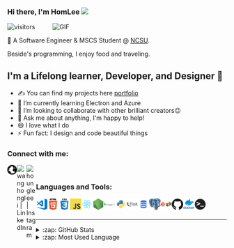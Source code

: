 ### Hi there, I'm HomLee <img src="https://media.giphy.com/media/hvRJCLFzcasrR4ia7z/giphy.gif" width="25px">

 <img align="right" alt="GIF" src="https://user-images.githubusercontent.com/48079913/99621185-3ce06f80-29f5-11eb-8190-f318976a14ad.gif"  width="400" />

![visitors](https://estruyf-github.azurewebsites.net/api/VisitorHit?user=wanghngleee&repo=wanghngleee&countColor=%237B1E7A)
<!--![visitors](https://visitor-badge.glitch.me/badge?page_id=wanghngleee.wanghngleee)-->

🚀 A Software Engineer & MSCS Student @ [NCSU](https://www.ncsu.edu).

Beside's programming, I enjoy food and traveling.

## I'm a Lifelong learner, Developer, and Designer 🥳
- ✍ You can find my projects here [portfolio](https://www.leeeinfo.com)
- 🌱  I’m currently learning Electron and Azure 
- 👯  I’m looking to collaborate with other brilliant creators😉
- 💬 Ask me about anything, I'm happy to help!
- 😄 I love what I do
- ⚡  Fun fact: I design and code beautiful things


### Connect with me:

[<img align="left" alt="leeeinfo.com" width="22px" src="https://raw.githubusercontent.com/iconic/open-iconic/master/svg/globe.svg" />][website]
[<img align="left" alt="wanghongli | LinkedIn" width="22px" src="https://cdn.jsdelivr.net/npm/simple-icons@v3/icons/linkedin.svg" />][linkedin]
[<img align="left" alt="houngleee | Instagram" width="22px" src="https://cdn.jsdelivr.net/npm/simple-icons@v3/icons/instagram.svg" />][instagram]


<br />

### Languages and Tools:
[<img align="left" alt="Visual Studio Code" width="26px" src="https://raw.githubusercontent.com/github/explore/80688e429a7d4ef2fca1e82350fe8e3517d3494d/topics/visual-studio-code/visual-studio-code.png" />][website]
[<img align="left" alt="HTML5" width="26px" src="https://raw.githubusercontent.com/github/explore/80688e429a7d4ef2fca1e82350fe8e3517d3494d/topics/html/html.png" />][website]
[<img align="left" alt="CSS3" width="26px" src="https://raw.githubusercontent.com/github/explore/80688e429a7d4ef2fca1e82350fe8e3517d3494d/topics/css/css.png" />][website]
[<img align="left" alt="JavaScript" width="26px" src="https://raw.githubusercontent.com/github/explore/80688e429a7d4ef2fca1e82350fe8e3517d3494d/topics/javascript/javascript.png" />][website]
[<img align="left" alt="React" width="26px" src="https://raw.githubusercontent.com/github/explore/80688e429a7d4ef2fca1e82350fe8e3517d3494d/topics/react/react.png" />][website]
[<img align="left" alt="Node.js" width="26px" src="https://raw.githubusercontent.com/github/explore/80688e429a7d4ef2fca1e82350fe8e3517d3494d/topics/nodejs/nodejs.png" />][website]
[<img align="left" alt="MongoDB" width="26px" src="https://raw.githubusercontent.com/github/explore/80688e429a7d4ef2fca1e82350fe8e3517d3494d/topics/mongodb/mongodb.png" />][website]
[<img align="left" alt="python" width="26px" src="https://raw.githubusercontent.com/github/explore/80688e429a7d4ef2fca1e82350fe8e3517d3494d/topics/python/python.png" />][website]
[<img align="left" alt="flask" width="26px" src="https://raw.githubusercontent.com/github/explore/80688e429a7d4ef2fca1e82350fe8e3517d3494d/topics/flask/flask.png" />][website]
[<img align="left" alt="SQL" width="26px" src="https://raw.githubusercontent.com/github/explore/80688e429a7d4ef2fca1e82350fe8e3517d3494d/topics/sql/sql.png" />][website]
[<img align="left" alt="postgreSQL" width="26px" src="https://raw.githubusercontent.com/github/explore/80688e429a7d4ef2fca1e82350fe8e3517d3494d/topics/postgresql/postgresql.png" />][website]
[<img align="left" alt="Git" width="26px" src="https://raw.githubusercontent.com/github/explore/80688e429a7d4ef2fca1e82350fe8e3517d3494d/topics/git/git.png" />][website]
[<img align="left" alt="GitHub" width="26px" src="https://raw.githubusercontent.com/github/explore/78df643247d429f6cc873026c0622819ad797942/topics/github/github.png" />][website]
[<img align="left" alt="Docker" width="26px" src="https://raw.githubusercontent.com/github/explore/80688e429a7d4ef2fca1e82350fe8e3517d3494d/topics/docker/docker.png" />][website]
[<img align="left" alt="Terminal" width="26px" src="https://raw.githubusercontent.com/github/explore/80688e429a7d4ef2fca1e82350fe8e3517d3494d/topics/terminal/terminal.png" />][website]

<br />
<br />

---

<details>
  <summary>:zap: GitHub Stats</summary>

  <img align="left" alt="Hongli's GitHub Stats" src="https://github-readme-stats.vercel.app/api?username=WangHngLeee&show_icons=true&hide_border=true&theme=tokyonight" />

</details>


<details>
  <summary>:zap: Most Used Language</summary>

  <img align="left" alt="Hongli's GitHub Top Languages" src="https://github-readme-stats.vercel.app/api/top-langs/?username=WangHngLeee&layout=compact" />

</details>

[website]: https://www.leeeinfo.com
[instagram]: https://instagram.com/houngleee
[linkedin]: https://linkedin.com/in/wanghongli
